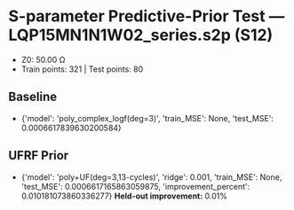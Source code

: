 # S-parameter Predictive-Prior Test — LQP15MN1N1W02_series.s2p (S12)
- Z0: 50.00 Ω
- Train points: 321  |  Test points: 80

## Baseline
- {'model': 'poly_complex_logf(deg=3)', 'train_MSE': None, 'test_MSE': 0.0006617839630200584}

## UFRF Prior
- {'model': 'poly+UF(deg=3,13-cycles)', 'ridge': 0.001, 'train_MSE': None, 'test_MSE': 0.0006617165863059875, 'improvement_percent': 0.010181073860336277}
**Held-out improvement:** 0.01%